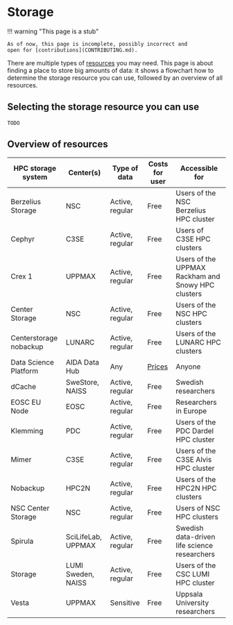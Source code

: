 # Storage

!!! warning "This page is a stub"

    As of now, this page is incomplete, possibly incorrect and
    open for [contributions](CONTRIBUTING.md).

There are multiple types of [resources](resources.md) you may need.
This page is about finding a place to store big amounts of data:
it shows a flowchart how to determine the storage resource
you can use, followed by an overview of all resources.

## Selecting the storage resource you can use

```text
TODO
```

## Overview of resources

<!-- markdownlint-disable MD013 --><!-- Tables cannot be split up over lines, hence will break 80 characters per line -->

HPC storage system    | Center(s)              | Type of data       | Costs for user                                                | Accessible for
----------------------|------------------------|--------------------|---------------------------------------------------------------|---------------------------------------------------
Berzelius Storage     | NSC                    | Active, regular    | Free                                                          | Users of the NSC Berzelius HPC cluster
Cephyr                | C3SE                   | Active, regular    | Free                                                          | Users of C3SE HPC clusters
Crex 1                | UPPMAX                 | Active, regular    | Free                                                          | Users of the UPPMAX Rackham and Snowy HPC clusters
Center Storage        | NSC                    | Active, regular    | Free                                                          | Users of the NSC HPC clusters
Centerstorage nobackup| LUNARC                 | Active, regular    | Free                                                          | Users of the LUNARC HPC clusters
Data Science Platform | AIDA Data Hub          | Any                | [Prices](https://datahub.aida.scilifelab.se/services/#prices) | Anyone
dCache                | SweStore, NAISS        | Active, regular    | Free                                                          | Swedish researchers
EOSC EU Node          | EOSC                   | Active, regular    | Free                                                          | Researchers in Europe
Klemming              | PDC                    | Active, regular    | Free                                                          | Users of the PDC Dardel HPC cluster
Mimer                 | C3SE                   | Active, regular    | Free                                                          | Users of the C3SE Alvis HPC cluster
Nobackup              | HPC2N                  | Active, regular    | Free                                                          | Users of the HPC2N HPC clusters
NSC Center Storage    | NSC                    | Active, regular    | Free                                                          | Users of NSC HPC clusters
Spirula               | SciLifeLab, UPPMAX     | Active, regular    | Free                                                          | Swedish data-driven life science researchers
Storage               | LUMI Sweden, NAISS     | Active, regular    | Free                                                          | Users of the CSC LUMI HPC cluster
Vesta                 | UPPMAX                 | Sensitive          | Free                                                          | Uppsala University researchers

<!-- markdownlint-enable MD013 -->
